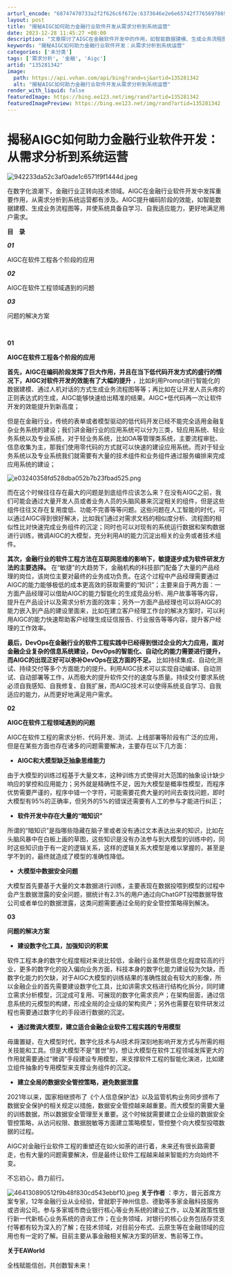 ```yaml
---
arturl_encode: "68747470733a2f2f626c6f672e:6373646e2e6e65742f77656978696e5f34353434333933312f:61727469636c652f64657461696c732f313335323831333432"
layout: post
title: "揭秘AIGC如何助力金融行业软件开发从需求分析到系统运营"
date: 2023-12-28 11:45:27 +08:00
description: "文章探讨了AIGC在金融软件开发中的作用，如智能数据建模、生成业务流程图，以及在低代码和敏捷开发中的"
keywords: "揭秘AIGC如何助力金融行业软件开发：从需求分析到系统运营"
categories: ['未分类']
tags: ['需求分析', '金融', 'Aigc']
artid: "135281342"
image:
  path: https://api.vvhan.com/api/bing?rand=sj&artid=135281342
  alt: "揭秘AIGC如何助力金融行业软件开发从需求分析到系统运营"
render_with_liquid: false
featuredImage: https://bing.ee123.net/img/rand?artid=135281342
featuredImagePreview: https://bing.ee123.net/img/rand?artid=135281342
---
```


# 揭秘AIGC如何助力金融行业软件开发：从需求分析到系统运营

![942233da52c3af0ade1c6571f9f1444d.jpeg](https://i-blog.csdnimg.cn/blog_migrate/8c1f9714d004026e87b2fdfbf0878428.jpeg)

在数字化浪潮下，金融行业正转向技术领域。AIGC在金融行业软件开发中发挥重要作用，从需求分析到系统运营都有涉及。AIGC提升编码阶段的效能，如智能数据建模、生成业务流程图等，并使系统具备自学习、自我适应能力，更好地满足用户需求。

**目    录**

***01***

AIGC在软件工程各个阶段的应用

***02***

AIGC在软件工程领域遇到的问题

***03***

问题的解决方案

‍‍‍

**01**

********AIGC在软件工程各个阶段的应用********

**首先，AIGC在编码阶段发挥了巨大作用，并且在当下低代码开发方式的盛行的情况下，AIGC对软件开发的效能有了大幅的提升**
，比如利用Prompt进行智能化的数据建模、通过人机对话的方式生成业务流程图等等；再比如在让开发人员头疼的正则表达式的生成，AIGC能够快速给出精准的结果。AIGC+低代码再一次让软件开发的效能提升到新高度；

但是在金融行业，传统的表单或者模型驱动的低代码开发已经不能完全适用金融复杂业务系统的建设；我们讲金融行业的应用系统可以分为三类，轻应用系统、轻业务系统以及专业系统，对于轻业务系统，比如OA等管理类系统，主要流程审批、信息收集为主，那我们使用零代码的方式就可以快速的建设应用系统。而对于轻业务系统以及专业系统我们就需要有大量的技术组件和业务组件通过服务编排来完成应用系统的建设；

![e03240358fd528dba052b7b23fbad525.png](https://i-blog.csdnimg.cn/blog_migrate/2c70479b75d64fb6822acabf69a05d8a.png)

而在这个时候往往存在最大的问题是到底组件应该怎么来？在没有AIGC之前，我们可能会通过大量开发人员或者业务人员的头脑风暴来沉淀相关的组件，但是这些组件往往又存在复用度低、功能不完善等等问题。这些问题在人工智能的时代，可以通过AIGC得到很好解决，比如我们通过对需求文档的相似度分析、流程图的相似性比对快速完成业务组件的沉淀；同时也可以对现有的系统运行数据和架构数据进行训练，微调AIGC的大模型，充分利用AI的能力沉淀出相关的业务或者技术组件。

**其次，金融行业的软件工程方法在互联网思维的影响下，敏捷逐步成为软件研发方法的主要选择。**
在“敏捷”的大趋势下，金融机构的科技部门配备了大量的产品经理的岗位，该岗位主要对最终的业务成功负责。在这个过程中产品经理需要通过AIGC的能力能够极低的成本更高效的获取需要的“知识”；主要来自于两方面：一方面产品经理可以借助AIGC的能力智能化的生成竞品分析、用户故事等等内容，提升在产品设计以及需求分析方面的效率；另外一方面产品经理也可以将AIGC的能力嵌入到产品的建设里面来，比如在建立客户经理工作台的解决方案时，可以利用AIGC的能力快速帮助客户经理生成征信报告、行业报告等等内容，提升客户经理的工作效率。

**最后，DevOps在金融行业的软件工程实践中已经得到很过企业的大力应用，面对金融企业复杂的信息系统建设，DevOps的智能化、自动化的能力需要进行提升，而AIGC的出现正好可以弥补DevOps在这方面的不足。**
比如持续集成、自动化测试、持续交付等多个方面能力的提升。利用AIGC技术可以实现自动编译、自动测试、自动部署等工作，从而极大的提升软件交付的速度与质量。持续交付要求系统必须自我感知、自我修复、自我扩展，而AIGC技术可以使得系统㕛自学习、自我适应的能力，从而更好地满足用户需求。

**02**

********AIGC在软件工程领域遇到的问题********

AIGC在软件工程的需求分析、代码开发、测试、上线部署等阶段有广泛的应用，但是在某些方面也存在诸多的问题需要解决，主要存在以下几方面：

* **AIGC和大模型缺乏抽象思维能力**

由于大模型的训练过程基于大量文本，这种训练方式使得对大范围的抽象设计缺少响应的掌控和应用能力；另外就是精确性不足，因为大模型是概率性模型，而程序优势需要严谨的，程序中错一个字符，可能需要花费大量的时间去查找问题，即时大模型有95%的正确率，但另外的5%的错误还需要有人工的参与才能进行纠正；

* **软件开发中存在大量的“暗知识”**

所谓的“暗知识”是指哪些隐藏在脑子里或者没有通过文本表达出来的知识，比如在头脑风暴中在白板上画的草图，这些知识是没有办法参与到大模型的训练中的，同时这些知识由于有一定的逻辑关系，这样的逻辑关系大模型是难以掌握的，甚至是学不到的，最终就造成了模型的准确性降低。

* **大模型中数据安全问题**

大模型首先要基于大量的文本数据进行训练，主要表现在数据投喂到模型的过程中会产生数据泄露的安全问题，据统计有2.3%的用户通过向ChatGPT投喂数据导致公司或者单位的数据泄露，这类问题需要通过全局的安全管控策略得到解决。

**03**

**问题的解决方案**

* **建设数字化工具，加强知识的积累**

软件工程本身的数字化程度相对来说比较低，金融行业虽然是信息化程度较高的行业，更多的数字化的投入偏向业务方面，科技本身的数字化能力建设较为欠缺，而数字化能力的欠缺，对于AIGC大模型的训练结果的准确性就会有较大的影像，所以金融企业的首先需要建设数字化工具，比如讲需求文档进行结构化拆分，同时建立需求分析模型，沉淀成可复用、可展现的数字化需求资产；在架构层面，通过信息系统的元模型的构建，形成全局的企业级的架构资产；另外也需要在软件研发过程也需要通过数字化的手段进行数据的沉淀。

* **通过微调大模型，建立适合金融企业软件工程实践的专用模型**

毋庸置疑，在大模型时代，数字化技术与AI技术将深刻地影响开发方式与所需的相关技能和工具。但是大模型不是“普世”的，想让大模型在软件工程领域发挥更大的作用就需要通过“微调”手段建设专用模型，来支撑软件工程的智能化演进，比如建立组件抽象的专用模型来支撑业务组件的沉淀。

* **建立全局的数据安全管控策略，避免数据泄露**

2021年以来，国家相继颁布了《个人信息保护法》以及监管机构业务同步颁布了数据安全保护的相关规定以措施，数据安全管控越来越重要。而大模型的需要大量的训练数据，所以数据安全管理至关重要。这个时候就需要建立企业级的数据安全管控策略，从访问权限、数据脱敏等方面建立策略模型，管控整个向大模型投喂数据的过程。

AIGC对金融行业软件工程的重塑还在如火如荼的进行着，未来还有很长路需要走，也有大量的问题需要解决，但是最终让软件工程越来越来智能的方向始终不变。

不忘初心，鼎力前行。

![464130890512f9b48f830cd543ebbf10.jpeg](https://i-blog.csdnimg.cn/blog_migrate/259cbc0db2cdefc2027d39e1e4fee88a.jpeg)
**关于作者**
：李方，普元首席方案专家，12年金融行业从业经验，曾就职于神州信息、德勤等多家金融科技服务或咨询公司。参与多家城市商业银行核心等业务系统的建设工作，以及某政策性银行新一代新核心业务系统的咨询工作；在业务领域，对银行的核心业务包括存贷支付等都有较为深入的了解；在技术领域，对目前分布式、云原生等在金融领域的应用也有一定的了解。目前主要从事金融相关解决方案的研发、售前等工作。

**关于EAWorld**

全栈赋能信创，共创数智未来！